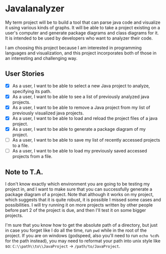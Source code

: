 # Javalanalyzer

My term project will be to build a tool that can parse java code and visualize it using various kinds of graphs. It will be able to take a project existing on a user's computer and generate package diagrams and class diagrams for it. It is intended to be used by developers who want to analyzer their code.

I am choosing this project because I am interested in programming languages and visualization, and this project incorporates both of those in an interesting and challenging way.

## User Stories

- [x] As a user, I want to be able to select a new Java project to analyze, specifying its path.
- [x] As a user, I want to be able to see a list of previously analyzed java projects.
- [x] As a user, I want to be able to remove a Java project from my list of previously visualized java projects.
- [x] As a user, I want to be able to load and reload the project files of a java project.
- [x] As a user, I want to be able to generate a package diagram of my project.
- [ ] As a user, I want to be able to save my list of recently accessed projects to a file.
- [ ] As a user, I want to be able to load my previously saved accessed projects from a file.

## Note to T.A.

I don't know exactly which environment you are going to be testing my project in, and I want to make sure that you can successfully generate a package diagram of
a project. Note that although it works on my project, which suggests that it is quite robust, it is possible I missed some cases and possibilities. I will try
running it on more projects written by other people before part 2 of the project is due, and then I'll test it on some bigger projects.

I'm sure that you know how to get the absolute path of a directory, but just in case you forget like I do all the time, run `pwd` while in the root of the project.
If you are on windows (godspeed, also you'll need to run `echo %cd%` for the path instead), you may need to reformat your path into unix style like so:
`C:\\path\\to\\JavaProject` -> `/path/to/JavaProject`.

